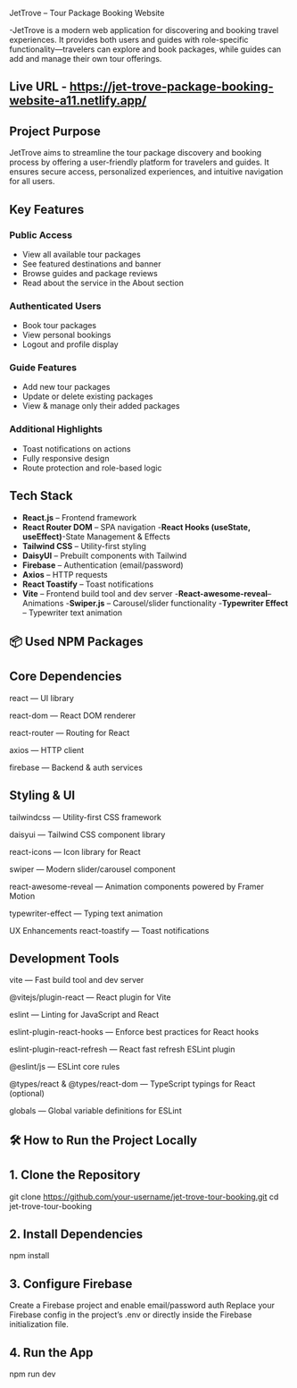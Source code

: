 JetTrove – Tour Package Booking Website

-JetTrove is a modern web application for discovering and booking travel experiences. It provides both users and guides with role-specific functionality—travelers can explore and book packages, while guides can add and manage their own tour offerings.

## Live URL - https://jet-trove-package-booking-website-a11.netlify.app/


## Project Purpose

JetTrove aims to streamline the tour package discovery and booking process by offering a user-friendly platform for travelers and guides. It ensures secure access, personalized experiences, and intuitive navigation for all users.

## Key Features

### Public Access
- View all available tour packages
- See featured destinations and banner
- Browse guides and package reviews
- Read about the service in the About section

### Authenticated Users
- Book tour packages
- View  personal bookings
- Logout and profile display

### Guide Features
- Add new tour packages
- Update or delete existing packages
- View & manage only their added packages

### Additional Highlights
- Toast notifications on actions
- Fully responsive design
- Route protection and role-based logic


## Tech Stack

- **React.js** – Frontend framework
- **React Router DOM** – SPA navigation
-**React Hooks (useState, useEffect)**-State Management & Effects
- **Tailwind CSS** – Utility-first styling
- **DaisyUI** – Prebuilt components with Tailwind
- **Firebase** – Authentication (email/password)
- **Axios** – HTTP requests
- **React Toastify** – Toast notifications
- **Vite** – Frontend build tool and dev server
-**React-awesome-reveal**– Animations
-**Swiper.js** – Carousel/slider functionality
-**Typewriter Effect** – Typewriter text animation



## 📦 Used NPM Packages
## Core Dependencies
react — UI library

react-dom — React DOM renderer

react-router — Routing for React

axios — HTTP client

firebase — Backend & auth services

## Styling & UI
tailwindcss — Utility-first CSS framework

daisyui — Tailwind CSS component library

react-icons — Icon library for React

swiper — Modern slider/carousel component

react-awesome-reveal — Animation components powered by Framer Motion

typewriter-effect — Typing text animation

UX Enhancements
react-toastify — Toast notifications

## Development Tools
vite — Fast build tool and dev server

@vitejs/plugin-react — React plugin for Vite

eslint — Linting for JavaScript and React

eslint-plugin-react-hooks — Enforce best practices for React hooks

eslint-plugin-react-refresh — React fast refresh ESLint plugin

@eslint/js — ESLint core rules

@types/react & @types/react-dom — TypeScript typings for React (optional)

globals — Global variable definitions for ESLint
 ## 🛠️ How to Run the Project Locally
## 1. Clone the Repository
git clone https://github.com/your-username/jet-trove-tour-booking.git
cd jet-trove-tour-booking
## 2. Install Dependencies
npm install
## 3. Configure Firebase
Create a Firebase project and enable email/password auth
Replace your Firebase config in the project’s .env or directly inside the Firebase initialization file.

## 4. Run the App
npm run dev









